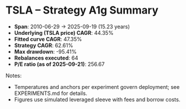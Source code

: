 # TSLA – Strategy A1g Summary

- **Span**: 2010-06-29 → 2025-09-19 (15.23 years)
- **Underlying (TSLA price) CAGR**: 44.35%
- **Fitted curve CAGR**: 47.35%
- **Strategy CAGR**: 62.61%
- **Max drawdown**: -95.41%
- **Rebalances executed**: 64
- **P/E ratio (as of 2025-09-21)**: 256.67

Notes:

- Temperatures and anchors per experiment govern deployment; see EXPERIMENTS.md for details.
- Figures use simulated leveraged sleeve with fees and borrow costs.

